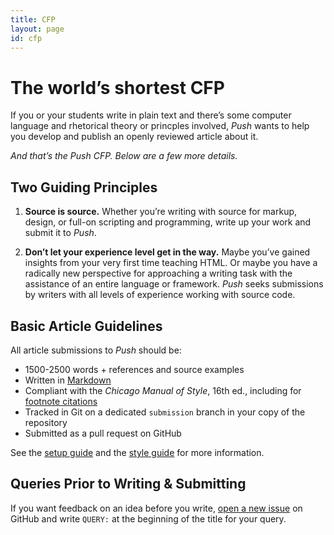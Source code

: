 ```yaml
---
title: CFP
layout: page
id: cfp
---
```


# The world’s shortest CFP

If you or your students write in plain text and there’s some computer language and rhetorical
theory or princples involved, *Push* wants to help you develop and publish an openly reviewed
article about it.

*And that’s the Push CFP. Below are a few more details.*

## Two Guiding Principles

1. **Source is source.** Whether you’re writing with source for markup, design, or full-on scripting
and programming, write up your work and submit it to *Push*.

2. **Don’t let your experience level get in the way.** Maybe you’ve gained insights from your
very first time teaching HTML. Or maybe you have a radically new perspective for approaching a
writing task with the assistance of an entire language or framework. *Push* seeks submissions by
writers with all levels of experience working with source code.

## Basic Article Guidelines

All article submissions to *Push* should be:

* 1500-2500 words + references and source examples
* Written in [Markdown](http://daringfireball.net/projects/markdown/syntax)
* Compliant with the *Chicago Manual of Style*, 16th ed., including for
  [footnote citations](/style-guide.html#footnotes_and_citation)
* Tracked in Git on a dedicated `submission` branch in your copy of the repository
* Submitted as a pull request on GitHub

See the [setup guide](/setup/) and the [style guide](/style-guide.html) for more information.

## Queries Prior to Writing & Submitting

If you want feedback on an idea before you write,
[open a new issue](https://github.com/cwcon/push/issues/new) on GitHub and write `QUERY:`
at the beginning of the title for your query.
